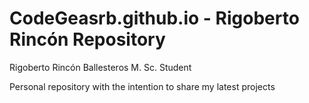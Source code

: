 # CodeGeasrb.github.io - Rigoberto Rincón Repository
Rigoberto Rincón Ballesteros
M. Sc. Student 

Personal repository with the intention to share my latest projects
